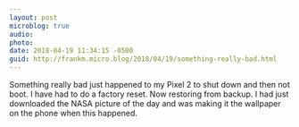 ```yaml
---
layout: post
microblog: true
audio: 
photo: 
date: 2018-04-19 11:34:15 -0500
guid: http://frankm.micro.blog/2018/04/19/something-really-bad.html
---
```

Something really bad just happened to my Pixel 2 to shut down and then not boot. I have had to do a factory reset. Now restoring from backup. I had just downloaded the NASA picture of the day and was making it the wallpaper on the phone when this happened. 
